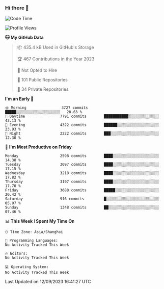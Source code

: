### Hi there 👋

<!--
**qbosen/qbosen** is a ✨ _special_ ✨ repository because its `README.md` (this file) appears on your GitHub profile.

Here are some ideas to get you started:

- 🔭 I’m currently working on ...
- 🌱 I’m currently learning ...
- 👯 I’m looking to collaborate on ...
- 🤔 I’m looking for help with ...
- 💬 Ask me about ...
- 📫 How to reach me: ...
- 😄 Pronouns: ...
- ⚡ Fun fact: ...
-->

<!--START_SECTION:waka-->
![Code Time](http://img.shields.io/badge/Code%20Time-2%2C111%20hrs%2036%20mins-blue)

![Profile Views](http://img.shields.io/badge/Profile%20Views-0-blue)

**🐱 My GitHub Data** 

> 📦 435.4 kB Used in GitHub's Storage 
 > 
> 🏆 467 Contributions in the Year 2023
 > 
> 🚫 Not Opted to Hire
 > 
> 📜 101 Public Repositories 
 > 
> 🔑 34 Private Repositories 
 > 
**I'm an Early 🐤** 

```text
🌞 Morning                3727 commits        █████░░░░░░░░░░░░░░░░░░░░   20.63 % 
🌆 Daytime                7791 commits        ███████████░░░░░░░░░░░░░░   43.13 % 
🌃 Evening                4322 commits        ██████░░░░░░░░░░░░░░░░░░░   23.93 % 
🌙 Night                  2222 commits        ███░░░░░░░░░░░░░░░░░░░░░░   12.30 % 
```
📅 **I'm Most Productive on Friday** 

```text
Monday                   2598 commits        ████░░░░░░░░░░░░░░░░░░░░░   14.38 % 
Tuesday                  3097 commits        ████░░░░░░░░░░░░░░░░░░░░░   17.15 % 
Wednesday                3218 commits        ████░░░░░░░░░░░░░░░░░░░░░   17.82 % 
Thursday                 3197 commits        ████░░░░░░░░░░░░░░░░░░░░░   17.70 % 
Friday                   3688 commits        █████░░░░░░░░░░░░░░░░░░░░   20.42 % 
Saturday                 916 commits         █░░░░░░░░░░░░░░░░░░░░░░░░   05.07 % 
Sunday                   1348 commits        ██░░░░░░░░░░░░░░░░░░░░░░░   07.46 % 
```


📊 **This Week I Spent My Time On** 

```text
🕑︎ Time Zone: Asia/Shanghai

💬 Programming Languages: 
No Activity Tracked This Week

🔥 Editors: 
No Activity Tracked This Week

💻 Operating System: 
No Activity Tracked This Week
```


 Last Updated on 12/09/2023 16:41:27 UTC
<!--END_SECTION:waka-->
